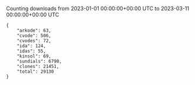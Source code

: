 
Counting downloads from 2023-01-01 00:00:00+00:00 UTC to 2023-03-11 00:00:00+00:00 UTC

```
{
    "arkode": 63,
    "cvode": 506,
    "cvodes": 72,
    "ida": 124,
    "idas": 55,
    "kinsol": 69,
    "sundials": 6790,
    "clones": 21451,
    "total": 29130
}
```
